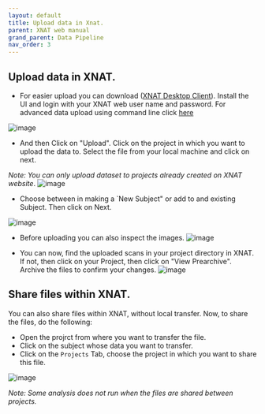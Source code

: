 ```yaml
---
layout: default
title: Upload data in Xnat.
parent: XNAT web manual
grand_parent: Data Pipeline
nav_order: 3
---
```


## Upload data in XNAT.
- For easier upload you can download ([XNAT Desktop Client](https://wiki.xnat.org/xnat-tools/xnat-desktop-client-dxm)). Install the UI and login with your XNAT web user name and password. For advanced data upload using command line click [here](https://armos05.github.io/docs/xnat/XNAT_web/Advanced%20Upload.html)

![image](https://user-images.githubusercontent.com/40626584/200124341-90a04c8e-3b7d-4c73-a57f-2754965a34e9.png)

- And then Click on "Upload". Click on the project in which you want to upload the data to. Select the file from your local machine and click on next.

_Note: You can only upload dataset to projects already created on XNAT website_.
![image](https://user-images.githubusercontent.com/40626584/200124496-efdaf98b-dc3e-4db4-a743-7e8584eae9cf.png)

- Choose between in making a `New Subject" or add to and existing Subject. Then click on Next. 

![image](https://user-images.githubusercontent.com/40626584/200124588-ed1c5edd-8460-4a31-b1b1-9bc071f431cb.png)

- Before uploading you can also inspect the images.
![image](https://user-images.githubusercontent.com/40626584/200124656-a287a323-6e45-4e10-95a9-fd70a640a2de.png)

- You can now, find the uploaded scans in your project directory in XNAT. If not, then click on your Project, then click on "View Prearchive". Archive the files to confirm your changes.
![image](https://user-images.githubusercontent.com/40626584/200135333-5b860550-4abb-49c6-8532-896aecd67b1e.png)



## Share files within XNAT.
You can also share files within XNAT, without local transfer. Now, to share the files, do the following:
- Open the projrct from where you want to transfer the file.
- Click on the subject whose data you want to transfer.
- Click on the ``Projects`` Tab, choose the project in which you want to share this file.

![image](https://user-images.githubusercontent.com/40626584/200135492-751636c9-2d9b-4a4c-a9ea-37f26bc7c971.png)


_Note: Some analysis does not run when the files are shared between projects._

